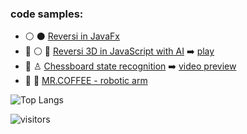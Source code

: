 ### code samples:
* :white_circle: :black_circle: [Reversi in JavaFx](https://github.com/yacotaco/Reversi) 
* :construction: :white_circle: :robot: [Reversi 3D in JavaScript with AI](https://github.com/yacotaco/reversi-web) :arrow_right: [play]()
* :construction: ♙ [Chessboard state recognition](https://github.com/yacotaco/ChessView) :arrow_right: [video preview]()
* :construction: :robot: [MR.COFFEE - robotic arm](https://github.com/yacotaco/mrcoffee.git)
<!-- * :scroll: ![Deep Learning papers implementation](https://github.com/yacotaco/papers_and_code) -->
<!-- * :door: ![GrandSLAM vision based indoor navigation in C++](https://github.com/yacotaco/GrandSLAM) :arrow_right: ![video preview]() -->
<!-- * 🌮 ![TACOengine game engine in C++](https://github.com/yacotaco/TACOengine) :arrow_right: ![video preview]() -->

![Top Langs](https://github-readme-stats.vercel.app/api/top-langs/?username=yacotaco)

![visitors](https://visitor-badge.laobi.icu/badge?page_id=yacotaco.yacotaco)
